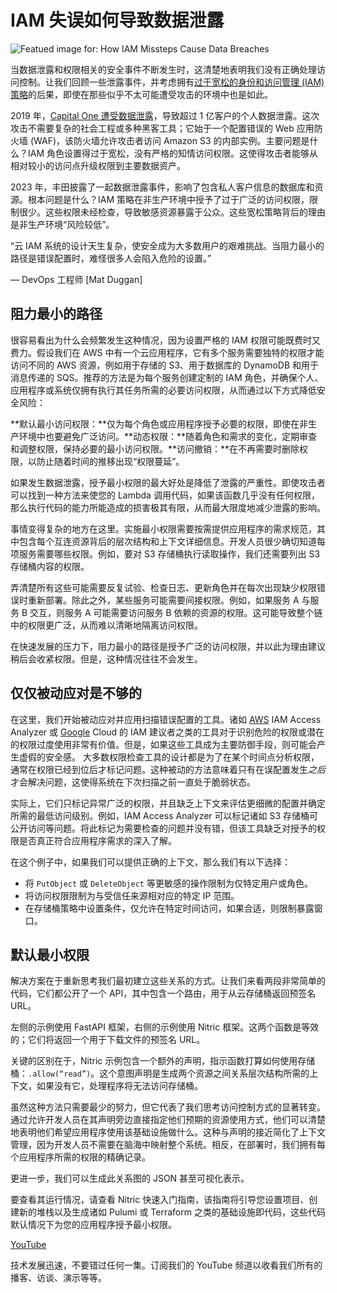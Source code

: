 # IAM 失误如何导致数据泄露

![Featued image for: How IAM Missteps Cause Data Breaches](https://cdn.thenewstack.io/media/2024/11/28e966cb-permission-1024x576.jpg)

当数据泄露和权限相关的安全事件不断发生时，这清楚地表明我们没有正确处理访问控制。让我们回顾一些泄露事件，并考虑拥有[过于宽松的身份和访问管理 (IAM) 策略](https://thenewstack.io/10-best-practices-for-building-a-robust-iam-strategy-in-2024/)的后果，即使在那些似乎不太可能遭受攻击的环境中也是如此。

2019 年，[Capital One 遭受数据泄露](https://thenewstack.io/capital-ones-cloud-misconfiguration-woes-have-been-an-industry-wide-fear/)，导致超过 1 亿客户的个人数据泄露。这次攻击不需要复杂的社会工程或多种黑客工具；它始于一个配置错误的 Web 应用防火墙 (WAF)，该防火墙允许攻击者访问 Amazon S3 的内部实例。主要问题是什么？IAM 角色设置得过于宽松，没有严格的知情访问权限。这使得攻击者能够从相对较小的访问点升级权限到主要数据资产。

2023 年，丰田披露了一起数据泄露事件，影响了包含私人客户信息的数据库和资源。根本问题是什么？IAM 策略在非生产环境中授予了过于广泛的访问权限，限制很少。这些权限未经检查，导致敏感资源暴露于公众。这些宽松策略背后的理由是非生产环境“风险较低”。

“云 IAM 系统的设计天生复杂，使安全成为大多数用户的艰难挑战。当阻力最小的路径是错误配置时，难怪很多人会陷入危险的设置。”

— DevOps 工程师 [Mat Duggan]

## 阻力最小的路径

很容易看出为什么会频繁发生这种情况，因为设置严格的 IAM 权限可能既费时又费力。假设我们在 AWS 中有一个云应用程序，它有多个服务需要独特的权限才能访问不同的 AWS 资源，例如用于存储的 S3、用于数据库的 DynamoDB 和用于消息传递的 SQS。推荐的方法是为每个服务创建定制的 IAM 角色，并确保个人、应用程序或系统仅拥有执行其任务所需的必要访问权限，从而通过以下方式降低安全风险：

**默认最小访问权限：**仅为每个角色或应用程序授予必要的权限，即使在非生产环境中也要避免广泛访问。**动态权限：**随着角色和需求的变化，定期审查和调整权限，保持必要的最小访问权限。**访问撤销：**在不再需要时删除权限，以防止随着时间的推移出现“权限蔓延”。

如果发生数据泄露，授予最小权限的最大好处是降低了泄露的严重性。即使攻击者可以找到一种方法来使您的 Lambda 调用代码，如果该函数几乎没有任何权限，那么执行代码的能力所能造成的损害极其有限，从而最大限度地减少泄露的影响。

事情变得复杂的地方在这里。实施最小权限需要按需提供应用程序的需求规范，其中包含每个互连资源背后的层次结构和上下文详细信息。开发人员很少确切知道每项服务需要哪些权限。例如，要对 S3 存储桶执行读取操作，我们还需要列出 S3 存储桶内容的权限。

弄清楚所有这些可能需要反复试验、检查日志、更新角色并在每次出现缺少权限错误时重新部署。除此之外，某些服务可能需要间接权限。例如，如果服务 A 与服务 B 交互，则服务 A 可能需要访问服务 B 依赖的资源的权限。这可能导致整个链中的权限更广泛，从而难以清晰地隔离访问权限。

在快速发展的压力下，阻力最小的路径是授予广泛的访问权限，并以此为理由建议稍后会收紧权限。但是，这种情况往往不会发生。

## 仅仅被动应对是不够的

在这里，我们开始被动应对并应用扫描错误配置的工具。诸如 [AWS](https://aws.amazon.com/?utm_content=inline+mention) IAM Access Analyzer 或 [Google](https://cloud.google.com/?utm_content=inline+mention) Cloud 的 IAM 建议者之类的工具对于识别危险的权限或潜在的权限过度使用非常有价值。但是，如果这些工具成为主要防御手段，则可能会产生虚假的安全感。
大多数权限检查工具的设计都是为了在某个时间点分析权限，通常在权限已经到位后才标记问题。这种被动的方法意味着只有在误配置发生*之后*才会解决问题，这使得系统在下次扫描之前一直处于脆弱状态。

实际上，它们只标记异常广泛的权限，并且缺乏上下文来评估更细微的配置并确定所需的最低访问级别。例如，IAM Access Analyzer 可以标记诸如 S3 存储桶可公开访问等问题。将此标记为需要检查的问题并没有错，但该工具缺乏对授予的权限是否真正符合应用程序需求的深入了解。

在这个例子中，如果我们可以提供正确的上下文，那么我们有以下选择：

- 将 `PutObject` 或 `DeleteObject` 等更敏感的操作限制为仅特定用户或角色。
- 将访问权限限制为与受信任来源相对应的特定 IP 范围。
- 在存储桶策略中设置条件，仅允许在特定时间访问，如果合适，则限制暴露窗口。

## 默认最小权限
解决方案在于重新思考我们最初建立这些关系的方式。让我们来看两段非常简单的代码，它们都公开了一个 API，其中包含一个路由，用于从云存储桶返回预签名 URL。

左侧的示例使用 FastAPI 框架，右侧的示例使用 Nitric 框架。这两个函数是等效的；它们将返回一个用于下载文件的预签名 URL。

关键的区别在于，Nitric 示例包含一个额外的声明，指示函数打算如何使用存储桶：`.allow(“read”)`。这个意图声明是生成两个资源之间关系层次结构所需的上下文，如果没有它，处理程序将无法访问存储桶。

虽然这种方法只需要最少的努力，但它代表了我们思考访问控制方式的显著转变。通过允许开发人员在其声明旁边直接指定他们预期的资源使用方式，他们可以清楚地表明他们希望应用程序使用该基础设施做什么。这种与声明的接近简化了上下文管理，因为开发人员不需要在脑海中映射整个系统。相反，在部署时，我们拥有每个应用程序所需的权限的精确记录。

更进一步，我们可以生成此关系图的 JSON 甚至可视化表示。

要查看其运行情况，请查看 Nitric 快速入门指南，该指南将引导您设置项目、创建新的堆栈以及生成诸如 Pulumi 或 Terraform 之类的基础设施即代码，这些代码默认情况下为您的应用程序授予最小权限。

[YouTube](https://youtube.com/thenewstack?sub_confirmation=1)

技术发展迅速，不要错过任何一集。订阅我们的 YouTube 频道以收看我们所有的播客、访谈、演示等等。